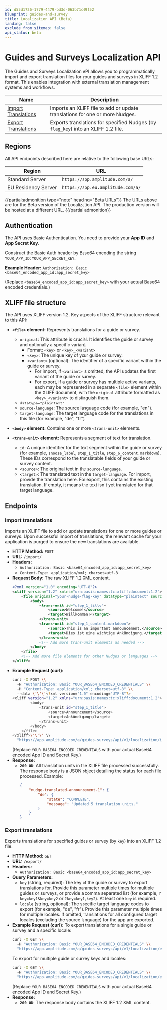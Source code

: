 ```yaml
---
id: d55d1726-1779-4479-bd3d-063b71c49f52
blueprint: guides-and-survey
title: Localization API (Beta)
landing: false
exclude_from_sitemap: false
api_status: beta
---
```


# Guides and Surveys Localization API

The Guides and Surveys Localization API allows you to programmatically import and export translation files for your guides and surveys in XLIFF 1.2 format. This enables integration with external translation management systems and workflows.

| <div class="big-column">Name</div>          | Description                                                                       |
| ------------------------------------------- | --------------------------------------------------------------------------------- |
| [Import Translations](#import-translations) | Imports an XLIFF file to add or update translations for one or more Nudges.       |
| [Export Translations](#export-translations) | Exports translations for specified Nudges (by `flag_key`) into an XLIFF 1.2 file. |

## Regions
All API endpoints described here are relative to the following base URLs:

| Region              | URL                               |
| ------------------- | --------------------------------- |
| Standard Server     | `https://app.amplitude.com/a/`    |
| EU Residency Server | `https://app.eu.amplitude.com/a/` |

{{partial:admonition type="note" heading="Beta URLs"}}
The URLs above are for the Beta version of the Localization API. The production version will be hosted at a different URL.
{{/partial:admonition}}


## Authentication

The API uses Basic Authentication. You need to provide your **App ID** and **App Secret Key**.

Construct the Basic Auth header by Base64 encoding the string `YOUR_APP_ID:YOUR_APP_SECRET_KEY`.

**Example Header:**
`Authorization: Basic <base64_encoded_app_id:app_secret_key>`

(Replace `<base64_encoded_app_id:app_secret_key>` with your actual Base64 encoded credentials.)

## XLIFF file structure

The API uses XLIFF version 1.2. Key aspects of the XLIFF structure relevant to this API:

*   **`<file>` element:** Represents translations for a guide or survey.
    *   `original`: This attribute is crucial. It identifies the guide or survey and optionally a specific variant.
        *   Format: `<key>` or `<key>_<variant>`
        *   `<key>`: The unique key of your guide or survey.
        *   `<variant>` (optional): The identifier of a specific variant within the guide or survey.
            *   For import, if `<variant>` is omitted, the API updates the first variant of the guide or survey.
            *   For export, if a guide or survey has multiple active variants, each may be represented in a separate `<file>` element within the XLIFF document, with the `original` attribute formatted as `<key>_<variant>` to distinguish them.
    *   `datatype="plaintext"`
    *   `source-language`: The source language code (for example, "en").
    *   `target-language`: The target language code for the translations in this file (for example, "de", "fr").

*   **`<body>` element:** Contains one or more `<trans-unit>` elements.

*   **`<trans-unit>` element:** Represents a segment of text for translation.
    *   `id`: A unique identifier for the text segment within the guide or survey (for example, `snooze_label`, `step_1_title`, `step_6_content.markdown`). These IDs correspond to the translatable fields of your guide or survey content.
    *   `<source>`: The original text in the `source-language`.
    *   `<target>`: The translated text in the `target-language`. For import, provide the translation here. For export, this contains the existing translation. If empty, it means the text isn't yet translated for that target language.

## Endpoints

### Import translations

Imports an XLIFF file to add or update translations for one or more guides or surveys. Upon successful import of translations, the relevant cache for your application is purged to ensure the new translations are available.

*   **HTTP Method:** `POST`
*   **URL:** `/import/`
*   **Headers:**
    *   `Authorization: Basic <base64_encoded_app_id:app_secret_key>`
    *   `Content-Type: application/xml; charset=utf-8`
*   **Request Body:**
    The raw XLIFF 1.2 XML content.
    ```xml
    <?xml version="1.0" encoding="UTF-8"?>
    <xliff version="1.2" xmlns="urn:oasis:names:tc:xliff:document:1.2">
        <file original="your-nudge-flag-key" datatype="plaintext" source-language="en" target-language="de">
            <body>
                <trans-unit id="step_1_title">
                    <source>Welcome!</source>
                    <target>Willkommen!</target>
                </trans-unit>
                <trans-unit id="step_1_content.markdown">
                    <source>This is an important announcement.</source>
                    <target>Dies ist eine wichtige Ankündigung.</target>
                </trans-unit>
                <!-- Add more trans-unit elements as needed -->
            </body>
        </file>
        <!-- Add more file elements for other Nudges or languages -->
    </xliff>
    ```
*   **Example Request (curl):**
    ```bash
    curl -X POST \\
      -H "Authorization: Basic YOUR_BASE64_ENCODED_CREDENTIALS" \\
      -H "Content-Type: application/xml; charset=utf-8" \\
      --data \'\'\'<?xml version="1.0" encoding="UTF-8"?>
    <xliff version="1.2" xmlns="urn:oasis:names:tc:xliff:document:1.2"><file original="nudge-translated-announcement-1" datatype="plaintext" source-language="en" target-language="de">
            <body>
                <trans-unit id="step_1_title">
                    <source>Announcement</source>
                    <target>Ankündigung</target>
                </trans-unit>
            </body>
        </file>
    </xliff>\'\'\' \\
      "https://app.amplitude.com/a/guides-surveys/api/v1/localization/import/"
    ```
    (Replace `YOUR_BASE64_ENCODED_CREDENTIALS` with your actual Base64 encoded App ID and Secret Key.)
*   **Response:**
    *   **`200 OK`**: All translation units in the XLIFF file processed successfully. The response body is a JSON object detailing the status for each file processed.
        Example:
        ```json
        {
            "nudge-translated-announcement-1": {
                "de": {
                    "state": "COMPLETE",
                    "message": "Updated 5 translation units."
                }
            }
        }
        ```

### Export translations

Exports translations for specified guides or survey (by `key`) into an XLIFF 1.2 file.

*   **HTTP Method:** `GET`
*   **URL:** `/export/`
*   **Headers:**
    *   `Authorization: Basic <base64_encoded_app_id:app_secret_key>`
*   **Query Parameters:**
    *   `key` (string, required): The key of the guide or survey to export translations for. Provide this parameter multiple times for multiple guides or surveys, or provide a comma separated list (for example, `?key=key1&key=key2` or `?key=key1,key2`). At least one `key` is required.
    *   `locale` (string, optional): The specific target language codes to export (for example, "de", "fr"). Provide this parameter multiple times for multiple locales. If omitted, translations for all configured target locales (excluding the source language) for the app are exported.
*   **Example Request (curl):**
    To export translations for a single guide or survey and a specific locale:
    ```bash
    curl -X GET \\
      -H "Authorization: Basic YOUR_BASE64_ENCODED_CREDENTIALS" \\
      "https://app.amplitude.com/a/guides-surveys/api/v1/localization/export/?key=nudge-translated-announcement-1&locale=de"
    ```
    To export for multiple guide or survey keys and locales:
    ```bash
    curl -X GET \\
      -H "Authorization: Basic YOUR_BASE64_ENCODED_CREDENTIALS" \\
      "https://app.amplitude.com/a/guides-surveys/api/v1/localization/export/?key=key-one&key=key-two&locale=de&locale=fr"
    ```
    (Replace `YOUR_BASE64_ENCODED_CREDENTIALS` with your actual Base64 encoded App ID and Secret Key.)
*   **Response:**
    *   **`200 OK`**: The response body contains the XLIFF 1.2 XML content.
